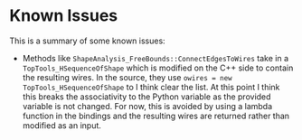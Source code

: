 # Known Issues
This is a summary of some known issues:

* Methods like `ShapeAnalysis_FreeBounds::ConnectEdgesToWires` take in a
  `TopTools_HSequenceOfShape` which is modified on the C++ side to contain the
  resulting wires. In the source, they use
  `owires = new TopTools_HSequenceOfShape` to I think clear the list. At this
  point I think this breaks the associativity to the Python variable as the
  provided variable is not changed. For now, this is avoided by using a lambda
  function in the bindings and the resulting wires are returned rather than
  modified as an input.

